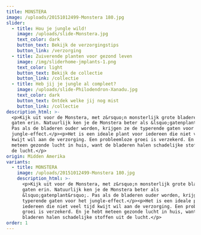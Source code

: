 ```yaml
---
title: MONSTERA
image: /uploads/20151012499-Monstera 180.jpg
slider:
  - title: Hou je jungle wild!
    image: /uploads/slide-Monstera.jpg
    text_color: dark
    button_text: Bekijk de verzorgingstips
    button_link: /verzorging
  - title: Zuiverende planten voor gezond leven
    image: /img/sliderhome-jmplants-1.png
    text_color: light
    button_text: Bekijk de collectie
    button_link: /collectie
  - title: Heb jij je jungle al compleet?
    image: /uploads/slide-Philodendron-Xanadu.jpg
    text_color: dark
    button_text: Ontdek welke jij nog mist
    button_link: /collectie
description_html: >-
  <p>Kijk uit voor de Monstera, met z&rsquo;n monsterlijk grote bladeren met
  gaten erin. Natuurlijk ken je de Monstera beter als &lsquo;gatenplant&rsquo;.
  Pas als de bladeren ouder worden, krijgen ze de typerende gaten voor het
  jungle-effect.</p><p>Het is een ideale plant voor iedereen die niet veel tijd
  kwijt wil aan de verzorging. Een probleemloze groei is verzekerd. En je hebt
  meteen gezonde lucht in huis, want de bladeren halen schadelijke stoffen uit
  de lucht.</p>
origin: Midden Amerika
variants:
  - title: MONSTERA
    image: /uploads/20151012499-Monstera 180.jpg
    description_html: >-
      <p>Kijk uit voor de Monstera, met z&rsquo;n monsterlijk grote bladeren met
      gaten erin. Natuurlijk ken je de Monstera beter als
      &lsquo;gatenplant&rsquo;. Pas als de bladeren ouder worden, krijgen ze de
      typerende gaten voor het jungle-effect.</p><p>Het is een ideale plant voor
      iedereen die niet veel tijd kwijt wil aan de verzorging. Een probleemloze
      groei is verzekerd. En je hebt meteen gezonde lucht in huis, want de
      bladeren halen schadelijke stoffen uit de lucht.</p>
order: 1
---
```



